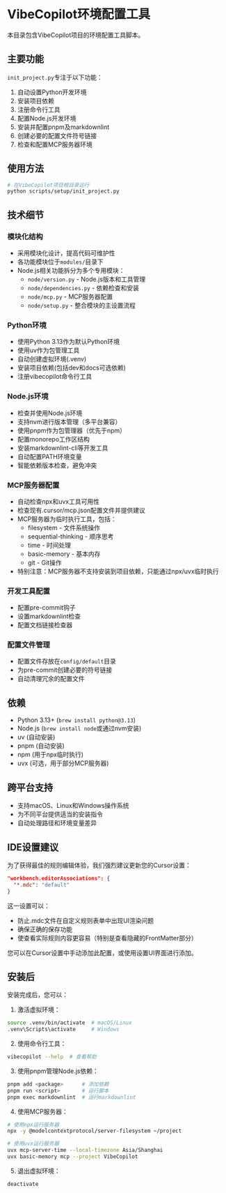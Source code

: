 # VibeCopilot环境配置工具

本目录包含VibeCopilot项目的环境配置工具脚本。

## 主要功能

`init_project.py`专注于以下功能：

1. 自动设置Python开发环境
2. 安装项目依赖
3. 注册命令行工具
4. 配置Node.js开发环境
5. 安装并配置pnpm及markdownlint
6. 创建必要的配置文件符号链接
7. 检查和配置MCP服务器环境

## 使用方法

```bash
# 在VibeCopilot项目根目录运行
python scripts/setup/init_project.py
```

## 技术细节

### 模块化结构

- 采用模块化设计，提高代码可维护性
- 各功能模块位于`modules/`目录下
- Node.js相关功能拆分为多个专用模块：
  - `node/version.py` - Node.js版本和工具管理
  - `node/dependencies.py` - 依赖检查和安装
  - `node/mcp.py` - MCP服务器配置
  - `node/setup.py` - 整合模块的主设置流程

### Python环境

- 使用Python 3.13作为默认Python环境
- 使用uv作为包管理工具
- 自动创建虚拟环境(.venv)
- 安装项目依赖(包括dev和docs可选依赖)
- 注册vibecopilot命令行工具

### Node.js环境

- 检查并使用Node.js环境
- 支持nvm进行版本管理（多平台兼容）
- 使用pnpm作为包管理器（优先于npm）
- 配置monorepo工作区结构
- 安装markdownlint-cli等开发工具
- 自动配置PATH环境变量
- 智能依赖版本检查，避免冲突

### MCP服务器配置

- 自动检查npx和uvx工具可用性
- 检查现有.cursor/mcp.json配置文件并提供建议
- MCP服务器为临时执行工具，包括：
  - filesystem - 文件系统操作
  - sequential-thinking - 顺序思考
  - time - 时间处理
  - basic-memory - 基本内存
  - git - Git操作
- 特别注意：MCP服务器不支持安装到项目依赖，只能通过npx/uvx临时执行

### 开发工具配置

- 配置pre-commit钩子
- 设置markdownlint检查
- 配置文档链接检查器

### 配置文件管理

- 配置文件存放在`config/default`目录
- 为pre-commit创建必要的符号链接
- 自动清理冗余的配置文件

## 依赖

- Python 3.13+ (`brew install python@3.13`)
- Node.js (`brew install node`或通过nvm安装)
- uv (自动安装)
- pnpm (自动安装)
- npm (用于npx临时执行)
- uvx (可选，用于部分MCP服务器)

## 跨平台支持

- 支持macOS、Linux和Windows操作系统
- 为不同平台提供适当的安装指令
- 自动处理路径和环境变量差异

## IDE设置建议

为了获得最佳的规则编辑体验，我们强烈建议更新您的Cursor设置：

```json
"workbench.editorAssociations": {
  "*.mdc": "default"
}
```

这一设置可以：

- 防止.mdc文件在自定义规则表单中出现UI渲染问题
- 确保正确的保存功能
- 使查看实际规则内容更容易（特别是查看隐藏的FrontMatter部分）

您可以在Cursor设置中手动添加此配置，或使用设置UI界面进行添加。

## 安装后

安装完成后，您可以：

1. 激活虚拟环境：

```bash
source .venv/bin/activate  # macOS/Linux
.venv\Scripts\activate     # Windows
```

2. 使用命令行工具：

```bash
vibecopilot --help  # 查看帮助
```

3. 使用pnpm管理Node.js依赖：

```bash
pnpm add <package>      # 添加依赖
pnpm run <script>       # 运行脚本
pnpm exec markdownlint  # 运行markdownlint
```

4. 使用MCP服务器：

```bash
# 使用npx运行服务器
npx -y @modelcontextprotocol/server-filesystem ~/project

# 使用uvx运行服务器
uvx mcp-server-time --local-timezone Asia/Shanghai
uvx basic-memory mcp --project VibeCopilot
```

5. 退出虚拟环境：

```bash
deactivate
```
